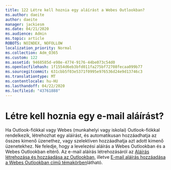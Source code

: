 ```yaml
---
title: 122 Létre kell hoznia egy aláírást a Webes Outlookban?
ms.author: daeite
author: daeite
manager: jackiesm
ms.date: 04/21/2020
ms.audience: Admin
ms.topic: article
ROBOTS: NOINDEX, NOFOLLOW
localization_priority: Normal
ms.collection: Adm_O365
ms.custom: 122
ms.assetid: 9468585d-e98e-4774-9176-44be073c54d0
ms.openlocfilehash: 1f1554d6eb3bfd011fa275bf72708fecaa099b77
ms.sourcegitcommit: 631cbb5f03e5371f0995e976536d24e9d13746c3
ms.translationtype: MT
ms.contentlocale: hu-HU
ms.lasthandoff: 04/22/2020
ms.locfileid: "43761888"
---
```

# <a name="need-to-create-an-email-signature"></a>Létre kell hoznia egy e-mail aláírást?

Ha Outlook-fiókkal vagy Webes (munkahelyi vagy iskolai) Outlook-fiókkal rendelkezik, létrehozhat egy aláírást, és automatikusan hozzáadhatja az összes kimenő üzenethez, vagy szelektíven hozzáadhatja azt adott kimenő üzenetekhez. Ne feledje, hogy a levelezési aláírás a Webes Outlookban és a Webes Outlookban eltérő. Az e-mail aláírás létrehozásáról az [Aláírás létrehozása és hozzáadása az Outlookban,](https://support.office.com/article/8ee5d4f4-68fd-464a-a1c1-0e1c80bb27f2.aspx) illetve [E-mail aláírás hozzáadása a Webes Outlookban című témakörben](https://support.office.com/article/5ff9dcfd-d3f1-447b-b2e9-39f91b074ea3.aspx)látható.

